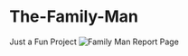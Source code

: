 # The-Family-Man
Just a Fun Project
![Family Man Report Page](https://github.com/Supriya250520/The-Family-Man/assets/170604434/f9c34614-178c-4c10-b978-9425b2c7e97c)
